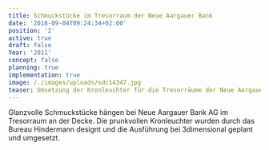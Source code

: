 ```yaml
---
title: Schmuckstücke im Tresorraum der Neue Aargauer Bank
date: '2018-09-04T09:24:34+02:00'
position: '2'
active: true
draft: false
Year: '2011'
concept: false
planning: true
implementation: true
image: /./images/uploads/sdc14347.jpg
teaser: Umsetzung der Kronleuchter für die Tresorräume der Neue Aargauer Bank AG
---
```

Glanzvolle Schmuckstücke hängen bei Neue Aargauer Bank AG im Tresorraum an der Decke. Die prunkvollen Kronleuchter wurden durch das Bureau Hindermann designt und die Ausführung bei 3dimensional geplant und umgesetzt.
